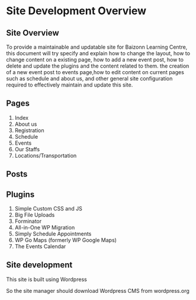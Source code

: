 <H1>Site Development Overview</H1>


<H2>Site Overview</H2>

<p>To provide a maintainable and updatable site for Baizonn Learning Centre, this document will try specify and explain how to change the layout, how to change content on a existing page, how to add a new event post, how to delete and update the plugins and the content related to them. the creation of a new event post to events page,how to edit content on current pages such as schedule and about us, and other general site configuration required to effectively  maintain and update this site.<p>

<H2>Pages</H2>
<ol>
<li>Index</li>
<li>About us</li>
<li>Registration</li> 
<li>Schedule</li>
<li>Events</li>
<li>Our Staffs</li>
<li>Locations/Transportation</li>
</ol>

<H2>Posts</H2>

<H2>Plugins</H2>
<ol>
<li>Simple Custom CSS and JS</li>
<li>Big File Uploads</li>
<li>Forminator</li>
<li>All-in-One WP Migration</li>
<li>Simply Schedule Appointments</li>
<li>WP Go Maps (formerly WP Google Maps)</li>
<li>The Events Calendar</li>
</ol>

<H2>Site development</H2>


<p>This site is built using Wordpress</p>
<p>So the site manager should download Wordpress CMS from wordpress.org</p>
